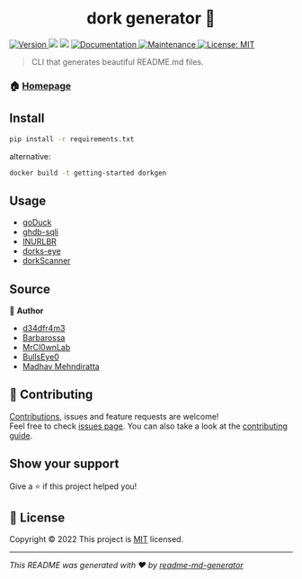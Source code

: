 <h1 align="center">dork generator 👋</h1>
<p>
  <a href="https://www.npmjs.com/package/readme-md-generator" target="_blank">
    <img alt="Version" src="https://img.shields.io/npm/v/readme-md-generator.svg">
  </a>
  <img src="https://img.shields.io/badge/npm-%3E%3D5.5.0-blue.svg" />
  <img src="https://img.shields.io/badge/node-%3E%3D9.3.0-blue.svg" />
  <a href="https://github.com/kefranabg/readme-md-generator#readme" target="_blank">
    <img alt="Documentation" src="https://img.shields.io/badge/documentation-yes-brightgreen.svg" />
  </a>
  <a href="https://github.com/kefranabg/readme-md-generator/graphs/commit-activity" target="_blank">
    <img alt="Maintenance" src="https://img.shields.io/badge/Maintained%3F-yes-green.svg" />
  </a>
  <a href="https://github.com/kefranabg/readme-md-generator/blob/master/LICENSE" target="_blank">
    <img alt="License: MIT" src="https://img.shields.io/github/license/kefranabg/readme-md-generator" />
  </a>
</p>

> CLI that generates beautiful README.md files.

### 🏠 [Homepage](https://github.com/mansz81/dorkgen.git#readme)

## Install

```sh
pip install -r requirements.txt
```
alternative:
```sh
docker build -t getting-started dorkgen
```
## Usage

- [goDuck](/goDuck#readme)
- [ghdb-sqli](/ghdb#readme)
- [INURLBR](/inurl#readme)
- [dorks-eye](/dorks-eye#readme)
- [dorkScanner](/dorkScanner#readme)

## Source

👤 **Author**

* [d34dfr4m3](https://github.com/d34dfr4m3/goDuck)
* [Barbarossa](https://github.com/nalonal/barbarossa)
* [MrCl0wnLab](https://github.com/MrCl0wnLab/SCANNER-INURLBR)
* [BullsEye0](https://github.com/BullsEye0/dorks-eye)
* [Madhav Mehndiratta](https://github.com/madhavmehndiratta/dorkScanner)

## 🤝 Contributing

[Contributions](https://github.com/mansz81/dorkgen/blob/main/.github/Contributors.md), issues and feature requests are welcome!<br />Feel free to check [issues page](https://github.com/kefranabg/readme-md-generator/issues). You can also take a look at the [contributing guide](https://github.com/kefranabg/readme-md-generator/blob/master/CONTRIBUTING.md).

## Show your support

Give a ⭐️ if this project helped you!

## 📝 License

Copyright © 2022 This project is [MIT](https://github.com/mansz81/dorkgen/blob/main/dorks-eye/LICENSE) licensed.

***
_This README was generated with ❤️ by [readme-md-generator](https://github.com/kefranabg/readme-md-generator)_
